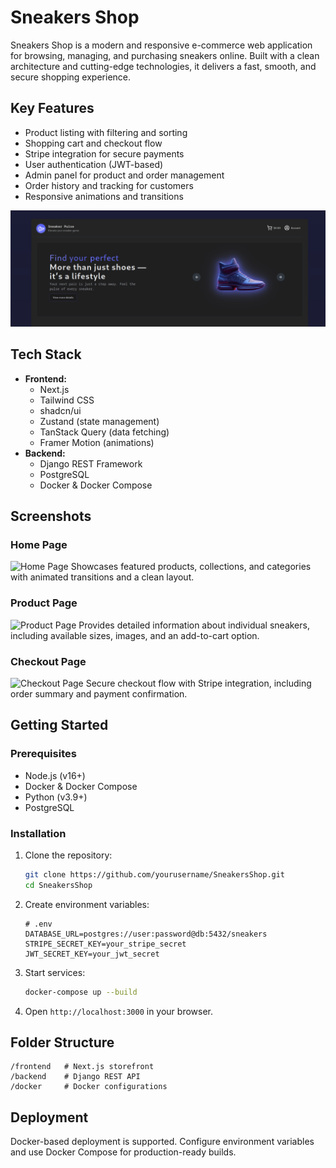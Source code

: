 
# Sneakers Shop

Sneakers Shop is a modern and responsive e-commerce web application for browsing, managing, and purchasing sneakers online. Built with a clean architecture and cutting-edge technologies, it delivers a fast, smooth, and secure shopping experience.

## Key Features

- Product listing with filtering and sorting
- Shopping cart and checkout flow
- Stripe integration for secure payments
- User authentication (JWT-based)
- Admin panel for product and order management
- Order history and tracking for customers
- Responsive animations and transitions

![presentation](https://github.com/3nnigma/Sneakers/blob/master/presentation.png)

## Tech Stack

- **Frontend:**
  - Next.js
  - Tailwind CSS
  - shadcn/ui
  - Zustand (state management)
  - TanStack Query (data fetching)
  - Framer Motion (animations)
- **Backend:**
  - Django REST Framework
  - PostgreSQL
  - Docker & Docker Compose

## Screenshots

### Home Page
![Home Page](https://github.com/yourusername/SneakersShop/blob/main/presentation/home.png)
Showcases featured products, collections, and categories with animated transitions and a clean layout.

### Product Page
![Product Page](https://github.com/yourusername/SneakersShop/blob/main/presentation/product.png)
Provides detailed information about individual sneakers, including available sizes, images, and an add-to-cart option.

### Checkout Page
![Checkout Page](https://github.com/yourusername/SneakersShop/blob/main/presentation/checkout.png)
Secure checkout flow with Stripe integration, including order summary and payment confirmation.

## Getting Started

### Prerequisites

- Node.js (v16+)
- Docker & Docker Compose
- Python (v3.9+)
- PostgreSQL

### Installation

1. Clone the repository:
   ```bash
   git clone https://github.com/yourusername/SneakersShop.git
   cd SneakersShop
   ```
2. Create environment variables:
   ```env
   # .env
   DATABASE_URL=postgres://user:password@db:5432/sneakers
   STRIPE_SECRET_KEY=your_stripe_secret
   JWT_SECRET_KEY=your_jwt_secret
   ```
3. Start services:
   ```bash
   docker-compose up --build
   ```
4. Open `http://localhost:3000` in your browser.

## Folder Structure

```
/frontend   # Next.js storefront
/backend    # Django REST API
/docker     # Docker configurations
```

## Deployment

Docker-based deployment is supported. Configure environment variables and use Docker Compose for production-ready builds.
